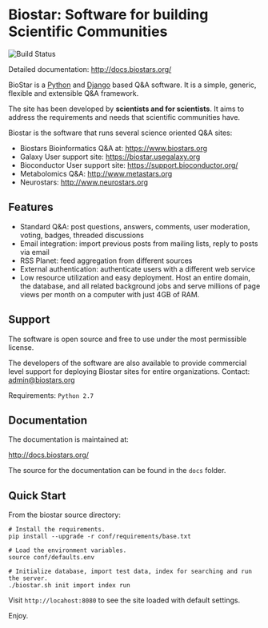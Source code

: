 Biostar: Software for building Scientific Communities
=====================================================

![Build Status](https://travis-ci.org/ialbert/biostar-central.svg?branch=4.0)


Detailed documentation: http://docs.biostars.org/

BioStar is a [Python][python] and [Django][django] based Q&A software.
It is a simple, generic, flexible and extensible Q&A framework.

The site has been developed by **scientists and for scientists**. It aims
to address the requirements and needs that scientific communities have.

Biostar is the software that runs several science oriented Q&A sites:

 * Biostars Bioinformatics Q&A at: https://www.biostars.org
 * Galaxy User support site: https://biostar.usegalaxy.org
 * Bioconductor User support site: https://support.bioconductor.org/
 * Metabolomics Q&A: http://www.metastars.org
 * Neurostars: http://www.neurostars.org


Features
--------

 * Standard Q&A: post questions, answers, comments, user moderation, voting, badges, threaded discussions
 * Email integration: import previous posts from mailing lists, reply to posts via email
 * RSS Planet: feed aggregation from different sources
 * External authentication: authenticate users with a different web service
 * Low resource utilization and easy deployment. Host an entire domain, the database, and
   all related background jobs and serve millions of page views per month on
   a computer with just 4GB of RAM.


Support
-------

The software is open source and free to use under the most permissible license.

The developers of the software are also available to provide commercial level support
for deploying Biostar sites for entire organizations. Contact: admin@biostars.org

Requirements: `Python 2.7`

Documentation
-------------

The documentation is maintained at:

http://docs.biostars.org/

The source for the documentation can be found in  the `docs` folder.

Quick Start
------------

From the biostar source directory:

    # Install the requirements.
    pip install --upgrade -r conf/requirements/base.txt

    # Load the environment variables.
    source conf/defaults.env

    # Initialize database, import test data, index for searching and run the server.
    ./biostar.sh init import index run

Visit `http://locahost:8080` to see the site loaded with default settings.

Enjoy.


[django]: http://www.djangoproject.com/
[python]: http://www.python.org/
